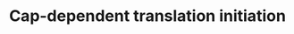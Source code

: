 ---
authors:
- Anwesha
- Eweitz
description: 'This event has been computationally inferred from an event that has
  been demonstrated in another species.<p>The inference is based on the homology mapping
  in Ensembl Compara. Briefly, reactions for which all involved PhysicalEntities (in
  input, output and catalyst) have a mapped orthologue/paralogue (for complexes at
  least 75% of components must have a mapping) are inferred to the other species.
  High level events are also inferred for these events to allow for easier navigation.<p><a
  href=''/electronic_inference_compara.html'' target = ''NEW''>More details and caveats
  of the event inference in Reactome.</a> For details on the Ensembl Compara system
  see also: <a href=''http://www.ensembl.org/info/docs/compara/homology_method.html''
  target=''NEW''>Gene orthology/paralogy prediction method.</a>  Source:[http://plantreactome.gramene.org/
  Plant Reactome].'
last-edited: 2021-05-26
organisms:
- Oryza sativa
redirect_from:
- /index.php/Pathway:WP3003
- /instance/WP3003
schema-jsonld:
- '@context': https://schema.org/
  '@id': https://wikipathways.github.io/pathways/WP3003.html
  '@type': Dataset
  creator:
    '@type': Organization
    name: WikiPathways
  description: 'This event has been computationally inferred from an event that has
    been demonstrated in another species.<p>The inference is based on the homology
    mapping in Ensembl Compara. Briefly, reactions for which all involved PhysicalEntities
    (in input, output and catalyst) have a mapped orthologue/paralogue (for complexes
    at least 75% of components must have a mapping) are inferred to the other species.
    High level events are also inferred for these events to allow for easier navigation.<p><a
    href=''/electronic_inference_compara.html'' target = ''NEW''>More details and
    caveats of the event inference in Reactome.</a> For details on the Ensembl Compara
    system see also: <a href=''http://www.ensembl.org/info/docs/compara/homology_method.html''
    target=''NEW''>Gene orthology/paralogy prediction method.</a>  Source:[http://plantreactome.gramene.org/
    Plant Reactome].'
  keywords:
  - ternary complex, and
  - eIF2:GDP
  - Ribosomal scanning
  - subsequently, the
  - 43S complex
  - of free 40S subunits
  - Activation of the
  - complex and eIFs,
  - binding to 43S
  - the cap-binding
  - Formation of a pool
  - Formation of the
  - mRNA upon binding of
  - Recycling of
  - and start codon
  - recognition
  - and subsequent
  license: CC0
  name: Cap-dependent translation initiation
seo: CreativeWork
title: Cap-dependent translation initiation
wpid: WP3003
---
